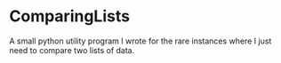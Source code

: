 # ComparingLists
A small python utility program I wrote for the rare instances where I just need to compare two lists of data.
